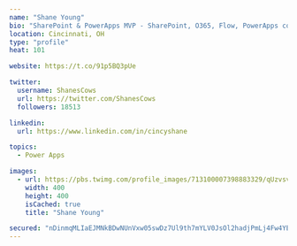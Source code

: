```yaml
---
name: "Shane Young"
bio: "SharePoint & PowerApps MVP - SharePoint, O365, Flow, PowerApps consulting? @PowerApps911 | Pure Snark? You found it."
location: Cincinnati, OH
type: "profile"
heat: 101

website: https://t.co/91p5BQ3pUe

twitter:
  username: ShanesCows
  url: https://twitter.com/ShanesCows
  followers: 18513

linkedin:
  url: https://www.linkedin.com/in/cincyshane

topics:
  - Power Apps

images:
  - url: https://pbs.twimg.com/profile_images/713100007398883329/qUzvsvQ3_400x400.jpg
    width: 400
    height: 400
    isCached: true
    title: "Shane Young"

secured: "nDinmqMLIaEJMNkBDwNUnVxw05swDz7Ul9th7mYLV0JsOl2hadjPmLj4Fw4YEJ5gcJJzCbBeyi4YozUR60ChaUGWRDO50DkDQb7YLZ9jYp3xNzsRA465h6tSpEevnY4ZK9TuqPW2y/4znRkthojYnmGHwokEetOn2/LS9dm0jbUJU7RzQF5XQxpGMfmWToD96ignVN/9abFruB+duNoQwozLj2JxRdANwVF6rY3zVwKDy5Bh3ZfspcksvA5muIFw4P/PKSTpJjHtvEjlt1gYty8LPTIa//w0vodz9E8HonvF06bX6iA5Tgq3eSILOFCs+QCxxTxTD28GZOwHCwciag8cu02S/fqtZnFUjlnRKRpe2/KcN4V4qbFo3akgM9YynuaXgcZbEkieMMRHNv1KowU35XuRlXNyZl+oE7bwdQM=;o0OX7O1C8Hy4cyDO43cMpQ=="
---
```


